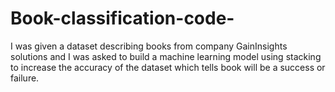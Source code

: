 # Book-classification-code-
I was given a dataset describing books from company GainInsights solutions and I was asked to build a machine learning model using stacking to increase the accuracy of the dataset which tells book will be a success or failure.
